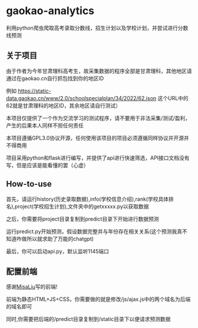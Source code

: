 # gaokao-analytics

利用python爬虫爬取高考录取分数线，招生计划以及学校计划，并尝试进行分数线预测

## 关于项目

由于作者为今年甘肃理科高考生，故采集数据的程序全部是甘肃理科，其他地区请通过在gaokao.cn自行抓包找到你的地区ID

例如 https://static-data.gaokao.cn/www/2.0/schoolspecialplan/34/2022/62.json 这个URL中的62就是甘肃理科的地区ID，其余地区请自行测试）

本项目仅提供了一个作为交流学习的测试程序，请不要用于非法采集/测试/盈利，产生的后果本人同样不担任何责任

本项目遵循GPL3.0协议开源，任何使用该项目的项目必须遵循同样协议并开源并不得商用

项目采用python和flask进行编写，并提供了api进行快速筛选，API接口文档没有写，但是应该是能看懂的罢（心虚）


## How-to-use

首先，请运行history(历史录取数据),info(学校信息介绍),rank(学校具体排名),project(学校招生计划),文件夹中的getxxxxx.py以获取数据

之后，你需要将project目录复制到predict目录下开始进行数据预测

运行predict.py开始预测，假设数据完整并与年份存在相关关系(这个预测我真不知道咋做所以就求助了万能的chatgpt)

最后，你可以启动api.py，默认监听1145端口

## 配置前端


感谢[MisaLiu](https://github.com/MisaLiu)写的前端! 

前端为静态HTML+JS+CSS，你需要做的就是修改/js/ajax.js中的两个域名为后端的域名即可

同时,你需要把后端的/predict目录复制到/static目录下以便请求预测数据

